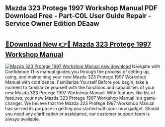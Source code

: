 ## Mazda 323 Protege 1997 Workshop Manual PDF Download Free - Part-C0L User Guide Repair - Service Owner Edition DEaaw

# <h2><a href="http://bc79121.oget.top/?id=Mazda+323+Protege+1997+Workshop+Manual">🔗Download New 👉🔴 Mazda 323 Protege 1997 Workshop Manual</a></h2>

[![Mazda 323 Protege 1997 Workshop Manual new download](https://i.imgur.com/5g1atiW.png)](http://bc79121.oget.top/?id=Mazda+323+Protege+1997+Workshop+Manual)
Navigate with Confidence This manual guides you through the process of setting up, using, and maintaining your new Mazda 323 Protege 1997 Workshop Manual with confidence. Familiarize Yourself Before you begin, take a moment to familiarize yourself with the functions and capabilities of your new Mazda 323 Protege 1997 Workshop Manual. With features like list of features, your new Mazda 323 Protege 1997 Workshop Manual is a game-changer. We believe that the Mazda 323 Protege 1997 Workshop Manual has served its purpose in getting you started with your new gadget. Should you need any clarification or assistance, our customer support team is always available.
